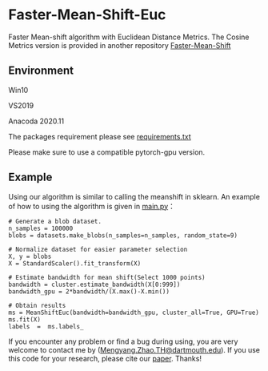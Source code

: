 # Faster-Mean-Shift-Euc
Faster Mean-shift algorithm with Euclidean Distance Metrics. The Cosine Metrics version is provided in another repository [Faster-Mean-Shift](https://github.com/masqm/Faster-Mean-Shift)


##  Environment
Win10

VS2019

Anacoda 2020.11

The packages requirement please see [requirements.txt](https://github.com/masqm/Faster-Mean-Shift-Euc/blob/main/requirements.txt)

Please make sure to use a compatible pytorch-gpu version.

## Example
Using our algorithm is similar to calling the meanshift in sklearn. 
An example of how to using the algorithm is given in [main.py](https://github.com/masqm/Faster-Mean-Shift-Euc/blob/main/FMS-Euc-git/main.py)：

    # Generate a blob dataset.
    n_samples = 100000
    blobs = datasets.make_blobs(n_samples=n_samples, random_state=9)

    # Normalize dataset for easier parameter selection
    X, y = blobs
    X = StandardScaler().fit_transform(X)

    # Estimate bandwidth for mean shift(Select 1000 points)
    bandwidth = cluster.estimate_bandwidth(X[0:999])
    bandwidth_gpu = 2*bandwidth/(X.max()-X.min())

    # Obtain results
    ms = MeanShiftEuc(bandwidth=bandwidth_gpu, cluster_all=True, GPU=True)
    ms.fit(X)
    labels  =  ms.labels_
    
If you encounter any problem or find a bug during using, you are very welcome to contact me by (Mengyang.Zhao.TH@dartmouth.edu). If you use this code for your research, please cite our [paper](https://doi.org/10.1016/j.media.2021.102048). Thanks!
